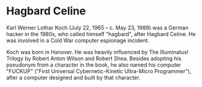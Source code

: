 # Hagbard Celine

Karl Werner Lothar Koch (July 22, 1965 – c. May 23, 1989) was a German hacker in the 1980s, 
who called himself "hagbard", after Hagbard Celine.
He was involved in a Cold War computer espionage incident.

Koch was born in Hanover. He was heavily influenced by The Illuminatus! Trilogy by Robert Anton Wilson and Robert Shea.
Besides adopting his pseudonym from a character in the book, he also named his computer "FUCKUP" ("First Universal Cybernetic-Kinetic Ultra-Micro Programmer"),
after a computer designed and built by that character.